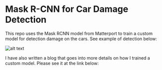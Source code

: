 # Mask R-CNN for Car Damage Detection

This repo uses the Mask RCNN model from Matterport to train a custom model for detection damage on the cars. See example of detection below:

![alt text](https://github.com/priya-dwivedi/Deep-Learning/blob/master/mask_rcnn_damage_detection/results/combined.jpg)

I have also written a blog that goes into more details on how I trained a custom model. Please see it at the link below:




